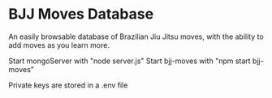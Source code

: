 # BJJ Moves Database

An easily browsable database of Brazilian Jiu Jitsu moves, with the ability to add moves as you learn more.

Start mongoServer with "node server.js"
Start bjj-moves with "npm start bjj-moves"

Private keys are stored in a .env file
